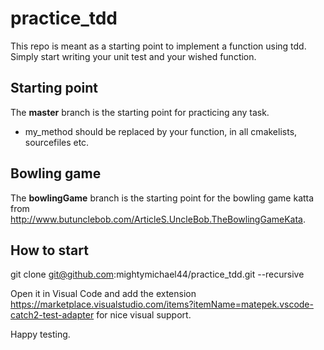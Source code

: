 # practice_tdd
This repo is meant as a starting point to implement a function using tdd.
Simply start writing your unit test and your wished function.

## Starting point
The **master** branch is the starting point for practicing any task.
* my_method should be replaced by your function, in all cmakelists, sourcefiles etc.

## Bowling game
The **bowlingGame** branch is the starting point for the bowling game katta from http://www.butunclebob.com/ArticleS.UncleBob.TheBowlingGameKata.

## How to start
git clone git@github.com:mightymichael44/practice_tdd.git --recursive

Open it in Visual Code and add the extension https://marketplace.visualstudio.com/items?itemName=matepek.vscode-catch2-test-adapter for nice visual support.

Happy testing.
